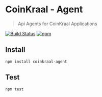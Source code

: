 # CoinKraal - Agent
> Api Agents for CoinKraal Applications

[![Build Status](https://travis-ci.org/DeanVanNiekerk/coinkraal-agent.svg?branch=master)](https://travis-ci.org/DeanVanNiekerk/coinkraal-agent)
[![npm](https://img.shields.io/npm/v/coinkraal-agent.svg)](https://www.npmjs.com/package/coinkraal-agent)

## Install

```shell
npm install coinkraal-agent
```

## Test
```shell
npm test
```
